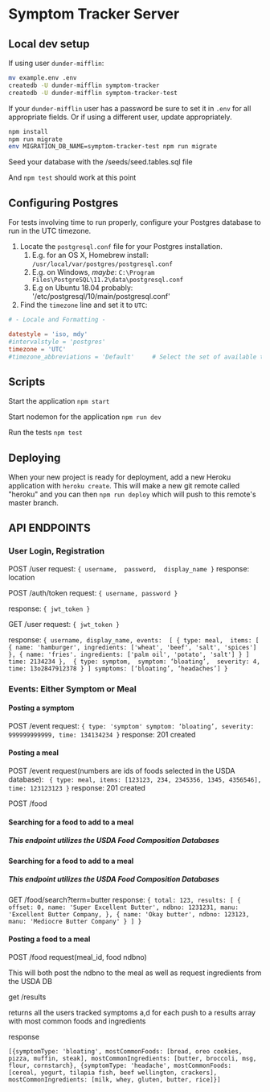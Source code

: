 # Symptom Tracker Server


## Local dev setup

If using user `dunder-mifflin`:

```bash
mv example.env .env
createdb -U dunder-mifflin symptom-tracker
createdb -U dunder-mifflin symptom-tracker-test
```

If your `dunder-mifflin` user has a password be sure to set it in `.env` for all appropriate fields. Or if using a different user, update appropriately.

```bash
npm install
npm run migrate
env MIGRATION_DB_NAME=symptom-tracker-test npm run migrate
```
Seed your database with the /seeds/seed.tables.sql file

And `npm test` should work at this point


## Configuring Postgres

For tests involving time to run properly, configure your Postgres database to run in the UTC timezone.

1. Locate the `postgresql.conf` file for your Postgres installation.
   1. E.g. for an OS X, Homebrew install: `/usr/local/var/postgres/postgresql.conf`
   2. E.g. on Windows, _maybe_: `C:\Program Files\PostgreSQL\11.2\data\postgresql.conf`
   3. E.g  on Ubuntu 18.04 probably: '/etc/postgresql/10/main/postgresql.conf'
2. Find the `timezone` line and set it to `UTC`:

```conf
# - Locale and Formatting -

datestyle = 'iso, mdy'
#intervalstyle = 'postgres'
timezone = 'UTC'
#timezone_abbreviations = 'Default'     # Select the set of available time zone
```

## Scripts

Start the application `npm start`

Start nodemon for the application `npm run dev`

Run the tests `npm test`



## Deploying

When your new project is ready for deployment, add a new Heroku application with `heroku create`. This will make a new git remote called "heroku" and you can then `npm run deploy` which will push to this remote's master branch.

## API ENDPOINTS 

### User Login, Registration

POST /user
  request:
   `{
      username, 
      password, 
      display_name
    }`
  response: 
    location

POST /auth/token
  request:
    `{
      username,
      password
    }`

  response:
    `{
      jwt_token
    }`

GET /user 
  request:
    `{
      jwt_token
    }`

  response:
    `{
      username,
      display_name,
      events: 
        [
          {
            type: meal, 
            items: [
              {
                name: 'hamburger',
                ingredients: ['wheat', 'beef', 'salt', 'spices']
              },
              {
                name: 'fries'.
                ingredients: ['palm oil', 'potato', 'salt']
              }
            ]
            time: 2134234
          }, 
          {
            type: symptom, 
            symptom: ‘bloating’, 
            severity: 4, 
            time: 13o2847912378
          }
        ]
        symptoms: [‘bloating’, ‘headaches’]
    }`

### Events: Either Symptom or Meal

#### Posting a symptom 

POST /event
  request:
    `{
      type: 'symptom'
      symptom: ‘bloating’,
      severity: 999999999999,
      time: 134134234
    }`
  response: 201 created

#### Posting a meal

POST /event
  request(numbers are ids of foods selected in the USDA database):
   ` {
      type: meal,
      items: [123123, 234, 2345356, 1345, 4356546],
      time: 123123123
    }`
  response: 201 created


POST /food
#### Searching for a food to add to a meal

##### This endpoint utilizes the USDA Food Composition Databases

#### Searching for a food to add to a meal

##### This endpoint utilizes the USDA Food Composition Databases

GET /food/search?term=butter
  response: 
  `{
    total: 123,
    results:
    [
      {
        offset: 0,
        name: 'Super Excellent Butter',
        ndbno: 1231231,
        manu: 'Excellent Butter Company,
      },
      {
        name: 'Okay butter',
        ndbno: 123123,
        manu: 'Mediocre Butter Company'
      }
    ]
  }`

#### Posting a food to a meal

POST /food
request(meal_id, food ndbno)

This will both post the ndbno to the meal as well as request ingredients from the USDA DB

get /results

returns all the users tracked symptoms a,d for each push to a results array with most common foods and ingredients

response

`[{symptomType: 'bloating', mostCommonFoods: [bread, oreo cookies, pizza, muffin, steak], mostCommonIngredients: [butter, broccoli, msg, flour, cornstarch}, {symptomType: 'headache', mostCommonFoods: [cereal, yogurt, tilapia fish, beef wellington, crackers], mostCommonIngredients: [milk, whey, gluten, butter, rice]}]`
